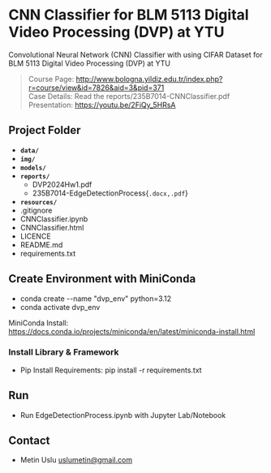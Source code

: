 # CNN Classifier for BLM 5113 Digital Video Processing (DVP) at YTU
Convolutional Neural Network (CNN) Classifier with using CIFAR Dataset for BLM 5113 Digital Video Processing (DVP) at YTU

> Course Page: http://www.bologna.yildiz.edu.tr/index.php?r=course/view&id=7826&aid=3&pid=371  
> Case Details: Read the reports/235B7014-CNNClassifier.pdf  
> Presentation: https://youtu.be/2FiQy_5HRsA

## Project Folder
- **`data/`**
- **`img/`**
- **`models/`**
- **`reports/`**
    - DVP2024Hw1.pdf
    - 235B7014-EdgeDetectionProcess{`.docx,.pdf`}
- **`resources/`**
- .gitignore
- CNNClassifier.ipynb
- CNNClassifier.html
- LICENCE
- README.md
- requirements.txt 

## Create Environment with MiniConda
- conda create --name "dvp_env" python=3.12
- conda activate dvp_env

MiniConda Install: https://docs.conda.io/projects/miniconda/en/latest/miniconda-install.html

### Install Library & Framework
- Pip Install Requirements: pip install -r requirements.txt 

## Run
- Run EdgeDetectionProcess.ipynb with Jupyter Lab/Notebook

## Contact
- Metin Uslu uslumetin@gmail.com
